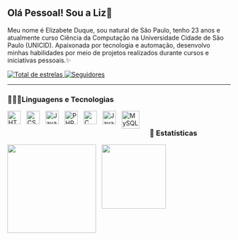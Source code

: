 ## Olá Pessoal! Sou a Liz👋

Meu nome é Elizabete Duque, sou natural de São Paulo, tenho 23 anos e atualmente curso Ciência da Computação na Universidade Cidade de São Paulo (UNICID). Apaixonada por tecnologia e automação, desenvolvo minhas habilidades por meio de projetos realizados durante cursos e iniciativas pessoais.✨
  
  <a href="https://github.com/LizDuque04?tab=repositories&sort=stargazers">
        <img 
            alt="Total de estrelas" 
            title="Total de estrelas GitHub" 
            src="https://custom-icon-badges.demolab.com/github/stars/LizDuque04?color=55960c&style=for-the-badge&labelColor=488207&logo=star&label=estrelas"
        />
    </a> 
  <a href="https://github.com/Larissakich?tab=followers">
        <img 
            alt="Seguidores" 
            title="Me siga no GitHub" 
            src="https://custom-icon-badges.demolab.com/github/followers/LizDuque04?color=236ad3&labelColor=1155ba&style=for-the-badge&logo=github&label=Seguidores&logoColor=white"
        />
    </a>
</p>

---

### 👩🏿‍💻Linguagens e Tecnologias

<img 
    align="left" 
    alt="HTML"
    title="HTML" 
    width="30px" 
    style="padding-right: 10px;" 
    src="https://cdn.jsdelivr.net/gh/devicons/devicon@latest/icons/html5/html5-original.svg" 
/>
<img 
    align="left" 
    alt="CSS" 
    title="CSS"
    width="30px" 
    style="padding-right: 10px;" 
    src="https://cdn.jsdelivr.net/gh/devicons/devicon@latest/icons/css3/css3-original.svg" 
/>
<img 
    align="left" 
    alt="JavaScript" 
    title="JavaScript"
    width="30px" 
    style="padding-right: 10px;" 
    src="https://cdn.jsdelivr.net/gh/devicons/devicon@latest/icons/javascript/javascript-original.svg" 
/>
<img 
    align="left" 
    alt="PHP" 
    title="PHP"
    width="30px" 
    style="padding-right: 10px;" 
    src="https://cdn.jsdelivr.net/gh/devicons/devicon@latest/icons/php/php-original.svg" 
/>
<img 
    align="left" 
    alt="C" 
    title="C"
    width="30px" 
    style="padding-right: 10px;" 
    src="https://cdn.jsdelivr.net/gh/devicons/devicon@latest/icons/c/c-original.svg" 
/>
<img 
    align="left" 
    alt="Java" 
    title="Java"
    width="30px" 
    style="padding-right: 10px;" 
    src="https://cdn.jsdelivr.net/gh/devicons/devicon@latest/icons/java/java-original.svg" 
/>

 <img 
   align="left"
   alt="MySQL"
   title="MySQL"
   width="40px"
   style="padding-right: 20px"
    src="https://cdn.jsdelivr.net/gh/devicons/devicon@latest/icons/mysql/mysql-original-wordmark.svg" 
   />
          

<br/>

### 👾 Estatísticas

<p>
  <img 
    align="left" 
    height=200 
    style="padding-right: 10px;" 
    src="https://github-readme-stats.vercel.app/api?username=LizDuque04&show_icons=true&theme=tokyonight&include_all_commits=true&locale=pt-br" 
/>

  <img 
    align="left" 
    height=145 
    style="padding-right: 10px;" 
    src="https://github-readme-stats.vercel.app/api/top-langs/?username=LizDuque04&theme=tokyonight&layout=compact&custom_title=Tecnologias" 
/>

</p>
